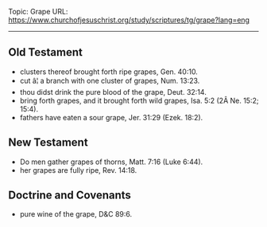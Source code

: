 Topic: Grape
URL: https://www.churchofjesuschrist.org/study/scriptures/tg/grape?lang=eng

---

## Old Testament

- clusters thereof brought forth ripe grapes, Gen. 40:10.
- cut â¦ a branch with one cluster of grapes, Num. 13:23.
- thou didst drink the pure blood of the grape, Deut. 32:14.
- bring forth grapes, and it brought forth wild grapes, Isa. 5:2 (2Â Ne. 15:2; 15:4).
- fathers have eaten a sour grape, Jer. 31:29 (Ezek. 18:2).

## New Testament

- Do men gather grapes of thorns, Matt. 7:16 (Luke 6:44).
- her grapes are fully ripe, Rev. 14:18.

## Doctrine and Covenants

- pure wine of the grape, D&C 89:6.

